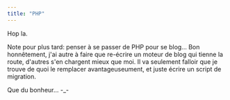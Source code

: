 ```yaml
---
title: "PHP"
---
```


Hop la.

Note pour plus tard: penser à se passer de PHP pour se blog... Bon
honnêtement, j'ai autre à faire que re-écrire un moteur de blog qui tienne la
route, d'autres s'en chargent mieux que moi. Il va seulement falloir que je
trouve de quoi le remplacer avantageuseument, et juste écrire un script de
migration.

Que du bonheur... -_-

